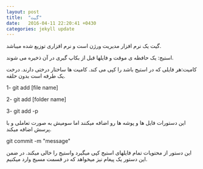 ```yaml
---
layout: post
title:  "گیت"
date:   2016-04-11 22:20:41 +0430
categories: jekyll update
---
```

گیت یک نرم افزار مدیریت ورژن است و نرم افزاری توزیع شده میباشد.

استیج: یک حافظه ی موقت و فایلها قبل از بکاپ گیری در آن ذخیره می شوند.

کامیت:هر فایلی که در استیج باشد را کپی می کند. کامیت ها ساختار درختی دارند. درخت یک طرفه است بدون حلقه.

1- git add [file name]

2- git add [folder name]

3- git add -p

این دستورات فایل ها و پوشه ها رو اضافه میکنند اما سومیش به صورت تعاملی و با پرسش اضافه میکند.

git commit -m "message"

این دستور از محتویات تمام فایلهای استیج کپی میگیرد واستیج را خالی میکند. در ضمن این دستور یک پیغام نیز میخواهد که در قسمت مسیج وارد میکنیم.